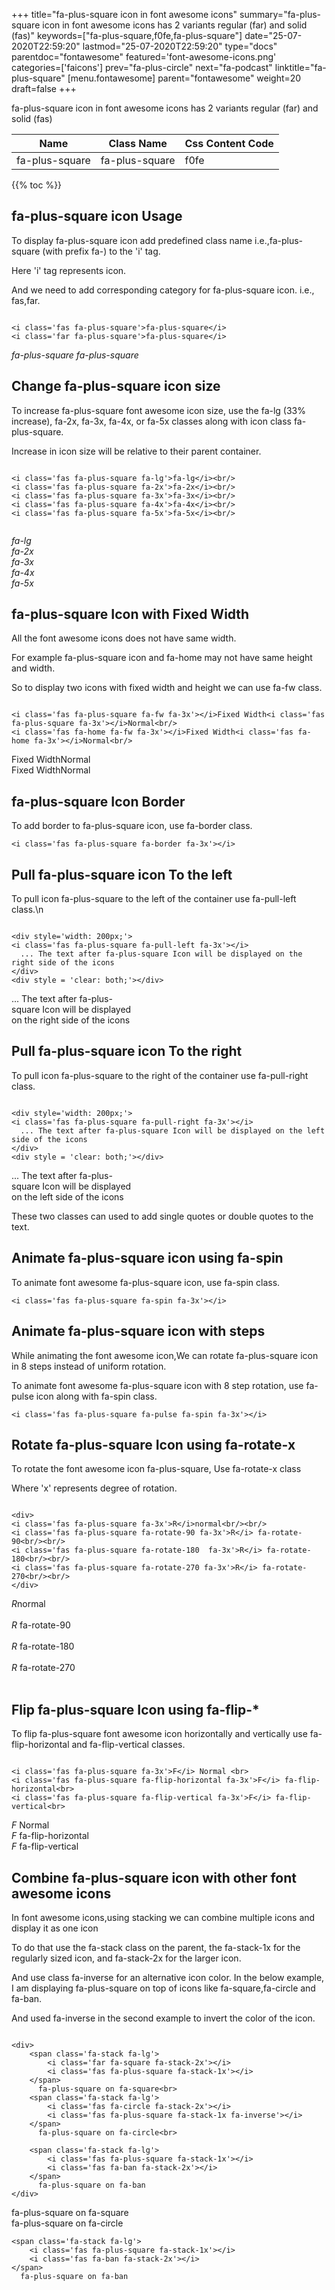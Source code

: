 +++
title="fa-plus-square icon in font awesome icons"
summary="fa-plus-square icon in font awesome icons has 2 variants regular (far) and solid (fas)"
keywords=["fa-plus-square,f0fe,fa-plus-square"]
date="25-07-2020T22:59:20"
lastmod="25-07-2020T22:59:20"
type="docs"
parentdoc="fontawesome"
featured='font-awesome-icons.png'
categories=['faicons']
prev="fa-plus-circle"
next="fa-podcast"
linktitle="fa-plus-square"
[menu.fontawesome]
parent="fontawesome"
weight=20
draft=false
+++


fa-plus-square icon in font awesome icons has 2 variants regular (far) and solid (fas)

<div class='table-responsive'><table class='table'><thead><tr><th>Name</th><th>Class Name</th><th>Css Content Code</th></tr></thead><tbody><tr><td>fa-plus-square</td><td>fa-plus-square</td><td>f0fe</td></tr></tbody></table></div>


{{% toc %}}


## fa-plus-square icon Usage

To display fa-plus-square icon add predefined class name i.e.,fa-plus-square (with prefix fa-) to the 'i' tag.

Here 'i' tag represents icon.

And we need to add corresponding category for fa-plus-square icon. i.e., fas,far.


```

<i class='fas fa-plus-square'>fa-plus-square</i>
<i class='far fa-plus-square'>fa-plus-square</i>
```

<i class='fas fa-plus-square'>fa-plus-square</i>
<i class='far fa-plus-square'>fa-plus-square</i>




## Change fa-plus-square icon size
To increase fa-plus-square font awesome icon size, use the fa-lg (33% increase), fa-2x, fa-3x, fa-4x, or fa-5x classes along with icon class fa-plus-square.

Increase in icon size will be relative to their parent container. 

```

<i class='fas fa-plus-square fa-lg'>fa-lg</i><br/>
<i class='fas fa-plus-square fa-2x'>fa-2x</i><br/>
<i class='fas fa-plus-square fa-3x'>fa-3x</i><br/>
<i class='fas fa-plus-square fa-4x'>fa-4x</i><br/>
<i class='fas fa-plus-square fa-5x'>fa-5x</i><br/>
            
```

<i class='fas fa-plus-square fa-lg'>fa-lg</i><br/>
<i class='fas fa-plus-square fa-2x'>fa-2x</i><br/>
<i class='fas fa-plus-square fa-3x'>fa-3x</i><br/>
<i class='fas fa-plus-square fa-4x'>fa-4x</i><br/>
<i class='fas fa-plus-square fa-5x'>fa-5x</i><br/>
            



## fa-plus-square Icon with Fixed Width 

All the font awesome icons does not have same width.

For example fa-plus-square icon and fa-home may not have same height and width.

So to display two icons with fixed width and height we can use fa-fw class.


```

<i class='fas fa-plus-square fa-fw fa-3x'></i>Fixed Width<i class='fas fa-plus-square fa-3x'></i>Normal<br/>
<i class='fas fa-home fa-fw fa-3x'></i>Fixed Width<i class='fas fa-home fa-3x'></i>Normal<br/>
```

<i class='fas fa-plus-square fa-fw fa-3x'></i>Fixed Width<i class='fas fa-plus-square fa-3x'></i>Normal<br/>
<i class='fas fa-home fa-fw fa-3x'></i>Fixed Width<i class='fas fa-home fa-3x'></i>Normal<br/>



## fa-plus-square Icon Border 

To add border to fa-plus-square icon, use fa-border class.


```
<i class='fas fa-plus-square fa-border fa-3x'></i>

```
<i class='fas fa-plus-square fa-border fa-3x'></i>





## Pull fa-plus-square icon To the left

To pull icon fa-plus-square to the left of the container use fa-pull-left class.\n

```

<div style='width: 200px;'>
<i class='fas fa-plus-square fa-pull-left fa-3x'></i>
  ... The text after fa-plus-square Icon will be displayed on the right side of the icons
</div>
<div style = 'clear: both;'></div>
```

<div style='width: 200px;'>
<i class='fas fa-plus-square fa-pull-left fa-3x'></i>
  ... The text after fa-plus-square Icon will be displayed on the right side of the icons
</div>
<div style = 'clear: both;'></div>




## Pull fa-plus-square icon To the right
To pull icon fa-plus-square to the right of the container use fa-pull-right class.

```

<div style='width: 200px;'>
<i class='fas fa-plus-square fa-pull-right fa-3x'></i>
  ... The text after fa-plus-square Icon will be displayed on the left side of the icons
</div>
<div style = 'clear: both;'></div>
```

<div style='width: 200px;'>
<i class='fas fa-plus-square fa-pull-right fa-3x'></i>
  ... The text after fa-plus-square Icon will be displayed on the left side of the icons
</div>
<div style = 'clear: both;'></div>

These two classes can used to add single quotes or double quotes to the text.


## Animate fa-plus-square icon using fa-spin
To animate font awesome fa-plus-square icon, use fa-spin class.

```
<i class='fas fa-plus-square fa-spin fa-3x'></i>
```
<i class='fas fa-plus-square fa-spin fa-3x'></i>




## Animate fa-plus-square icon with steps
While animating the font awesome icon,We can rotate fa-plus-square icon in 8 steps instead of uniform rotation.

To animate font awesome fa-plus-square icon with 8 step rotation, use fa-pulse icon along with fa-spin class.


```
<i class='fas fa-plus-square fa-pulse fa-spin fa-3x'></i>

```
<i class='fas fa-plus-square fa-pulse fa-spin fa-3x'></i>





## Rotate fa-plus-square Icon using fa-rotate-x
To rotate the font awesome icon fa-plus-square, Use fa-rotate-x class

Where 'x' represents degree of rotation.


```

<div>
<i class='fas fa-plus-square fa-3x'>R</i>normal<br/><br/>
<i class='fas fa-plus-square fa-rotate-90 fa-3x'>R</i> fa-rotate-90<br/><br/> 
<i class='fas fa-plus-square fa-rotate-180  fa-3x'>R</i> fa-rotate-180<br/><br/> 
<i class='fas fa-plus-square fa-rotate-270 fa-3x'>R</i> fa-rotate-270<br/><br/>
</div>
```

<div>
<i class='fas fa-plus-square fa-3x'>R</i>normal<br/><br/>
<i class='fas fa-plus-square fa-rotate-90 fa-3x'>R</i> fa-rotate-90<br/><br/> 
<i class='fas fa-plus-square fa-rotate-180  fa-3x'>R</i> fa-rotate-180<br/><br/> 
<i class='fas fa-plus-square fa-rotate-270 fa-3x'>R</i> fa-rotate-270<br/><br/>
</div>




## Flip fa-plus-square Icon using fa-flip-*
To flip fa-plus-square font awesome icon horizontally and vertically use fa-flip-horizontal and fa-flip-vertical classes. 

```

<i class='fas fa-plus-square fa-3x'>F</i> Normal <br>
<i class='fas fa-plus-square fa-flip-horizontal fa-3x'>F</i> fa-flip-horizontal<br>
<i class='fas fa-plus-square fa-flip-vertical fa-3x'>F</i> fa-flip-vertical<br>
```

<i class='fas fa-plus-square fa-3x'>F</i> Normal <br>
<i class='fas fa-plus-square fa-flip-horizontal fa-3x'>F</i> fa-flip-horizontal<br>
<i class='fas fa-plus-square fa-flip-vertical fa-3x'>F</i> fa-flip-vertical<br>




## Combine fa-plus-square icon with other font awesome icons
In font awesome icons,using stacking we can combine multiple icons and display it as one icon 

To do that use the fa-stack class on the parent, the fa-stack-1x for the regularly sized icon, and fa-stack-2x for the larger icon.

And use class fa-inverse for an alternative icon color. 
In the below example, I am displaying fa-plus-square on top of icons like fa-square,fa-circle and fa-ban.

And used fa-inverse in the second example to invert the color of the icon.

```

<div>
    <span class='fa-stack fa-lg'>
        <i class='far fa-square fa-stack-2x'></i>
        <i class='fas fa-plus-square fa-stack-1x'></i>
    </span>
      fa-plus-square on fa-square<br>
    <span class='fa-stack fa-lg'>
        <i class='fas fa-circle fa-stack-2x'></i>
        <i class='fas fa-plus-square fa-stack-1x fa-inverse'></i>
    </span>
      fa-plus-square on fa-circle<br>

    <span class='fa-stack fa-lg'>
        <i class='fas fa-plus-square fa-stack-1x'></i>
        <i class='fas fa-ban fa-stack-2x'></i>
    </span>
      fa-plus-square on fa-ban
</div>
```

<div>
    <span class='fa-stack fa-lg'>
        <i class='far fa-square fa-stack-2x'></i>
        <i class='fas fa-plus-square fa-stack-1x'></i>
    </span>
      fa-plus-square on fa-square<br>
    <span class='fa-stack fa-lg'>
        <i class='fas fa-circle fa-stack-2x'></i>
        <i class='fas fa-plus-square fa-stack-1x fa-inverse'></i>
    </span>
      fa-plus-square on fa-circle<br>

    <span class='fa-stack fa-lg'>
        <i class='fas fa-plus-square fa-stack-1x'></i>
        <i class='fas fa-ban fa-stack-2x'></i>
    </span>
      fa-plus-square on fa-ban
</div>






